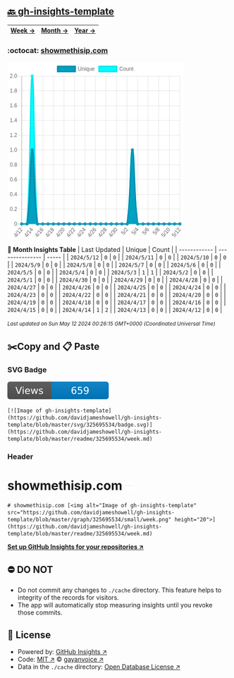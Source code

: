 ## [🔙 gh-insights-template](https://github.com/davidjameshowell/gh-insights-template)
| [**Week →**](https://github.com/davidjameshowell/gh-insights-template/blob/master/readme/325695534/week.md) | [**Month →**](https://github.com/davidjameshowell/gh-insights-template/blob/master/readme/325695534/month.md) | [**Year →**](https://github.com/davidjameshowell/gh-insights-template/blob/master/readme/325695534/year.md) |
 | ------------ | --------------- | ----- |

### :octocat: [showmethisip.com](https://github.com/davidjameshowell/showmethisip.com)
![Image of gh-insights-template](https://github.com/davidjameshowell/gh-insights-template/blob/master/graph/325695534/large/month.png)

**:calendar: Month Insights Table**
| Last Updated | Unique | Count |
 | ------------ | --------------- | ----- |
 | `2024/5/12` |  `0` | `0` |
 | `2024/5/11` |  `0` | `0` |
 | `2024/5/10` |  `0` | `0` |
 | `2024/5/9` |  `0` | `0` |
 | `2024/5/8` |  `0` | `0` |
 | `2024/5/7` |  `0` | `0` |
 | `2024/5/6` |  `0` | `0` |
 | `2024/5/5` |  `0` | `0` |
 | `2024/5/4` |  `0` | `0` |
 | `2024/5/3` |  `1` | `1` |
 | `2024/5/2` |  `0` | `0` |
 | `2024/5/1` |  `0` | `0` |
 | `2024/4/30` |  `0` | `0` |
 | `2024/4/29` |  `0` | `0` |
 | `2024/4/28` |  `0` | `0` |
 | `2024/4/27` |  `0` | `0` |
 | `2024/4/26` |  `0` | `0` |
 | `2024/4/25` |  `0` | `0` |
 | `2024/4/24` |  `0` | `0` |
 | `2024/4/23` |  `0` | `0` |
 | `2024/4/22` |  `0` | `0` |
 | `2024/4/21` |  `0` | `0` |
 | `2024/4/20` |  `0` | `0` |
 | `2024/4/19` |  `0` | `0` |
 | `2024/4/18` |  `0` | `0` |
 | `2024/4/17` |  `0` | `0` |
 | `2024/4/16` |  `0` | `0` |
 | `2024/4/15` |  `0` | `0` |
 | `2024/4/14` |  `1` | `2` |
 | `2024/4/13` |  `0` | `0` |
 | `2024/4/12` |  `0` | `0` |

<small><i>Last updated on Sun May 12 2024 00:26:15 GMT+0000 (Coordinated Universal Time)</i></small>

## ✂️Copy and 📋 Paste
### SVG Badge
[![Image of gh-insights-template](https://github.com/davidjameshowell/gh-insights-template/blob/master/svg/325695534/badge.svg)](https://github.com/davidjameshowell/gh-insights-template/blob/master/readme/325695534/week.md)
```readme
[![Image of gh-insights-template](https://github.com/davidjameshowell/gh-insights-template/blob/master/svg/325695534/badge.svg)](https://github.com/davidjameshowell/gh-insights-template/blob/master/readme/325695534/week.md)
```
### Header
# showmethisip.com [<img alt="Image of gh-insights-template" src="https://github.com/davidjameshowell/gh-insights-template/blob/master/graph/325695534/small/week.png" height="20">](https://github.com/davidjameshowell/gh-insights-template/blob/master/readme/325695534/week.md)
```readme
# showmethisip.com [<img alt="Image of gh-insights-template" src="https://github.com/davidjameshowell/gh-insights-template/blob/master/graph/325695534/small/week.png" height="20">](https://github.com/davidjameshowell/gh-insights-template/blob/master/readme/325695534/week.md)
```
[**Set up GitHub Insights for your repositories ↗️**](https://github.com/gayanvoice/github-insights)
## ⛔ DO NOT
- Do not commit any changes to `./cache` directory. This feature helps to integrity of the records for visitors.
- The app will automatically stop measuring insights until you revoke those commits.
## 📄 License
- Powered by: [GitHub Insights ↗️](https://github.com/gayanvoice/github-insights)
- Code: [MIT ↗️](./LICENSE) © [gayanvoice ↗️](https://github.com/gayanvoice)
- Data in the `./cache` directory: [Open Database License ↗️](https://opendatacommons.org/licenses/odbl/1-0/)
